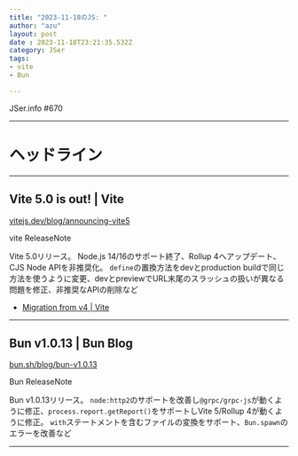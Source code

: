 ```yaml
---
title: "2023-11-18のJS: "
author: "azu"
layout: post
date : 2023-11-18T23:21:35.532Z
category: JSer
tags:
- vite
- Bun

---
```


JSer.info #670

----

<h1 class="site-genre">ヘッドライン</h1>

----

## Vite 5.0 is out! | Vite
[vitejs.dev/blog/announcing-vite5](https://vitejs.dev/blog/announcing-vite5 "Vite 5.0 is out! | Vite")
<p class="jser-tags jser-tag-icon"><span class="jser-tag">vite</span> <span class="jser-tag">ReleaseNote</span></p>

Vite 5.0リリース。
Node.js 14/16のサポート終了、Rollup 4へアップデート、CJS Node APIを非推奨化。
`define`の置換方法をdevとproduction buildで同じ方法を使うように変更、devとpreviewでURL末尾のスラッシュの扱いが異なる問題を修正、非推奨なAPIの削除など

- [Migration from v4 | Vite](https://vitejs.dev/guide/migration#deprecate-cjs-node-api "Migration from v4 | Vite")

----

## Bun v1.0.13 | Bun Blog
[bun.sh/blog/bun-v1.0.13](https://bun.sh/blog/bun-v1.0.13 "Bun v1.0.13 | Bun Blog")
<p class="jser-tags jser-tag-icon"><span class="jser-tag">Bun</span> <span class="jser-tag">ReleaseNote</span></p>

Bun v1.0.13リリース。
`node:http2`のサポートを改善し`@grpc/grpc-js`が動くように修正、`process.report.getReport()`をサポートしVite 5/Rollup 4が動くように修正。
`with`ステートメントを含むファイルの変換をサポート、`Bun.spawn`のエラーを改善など


----
